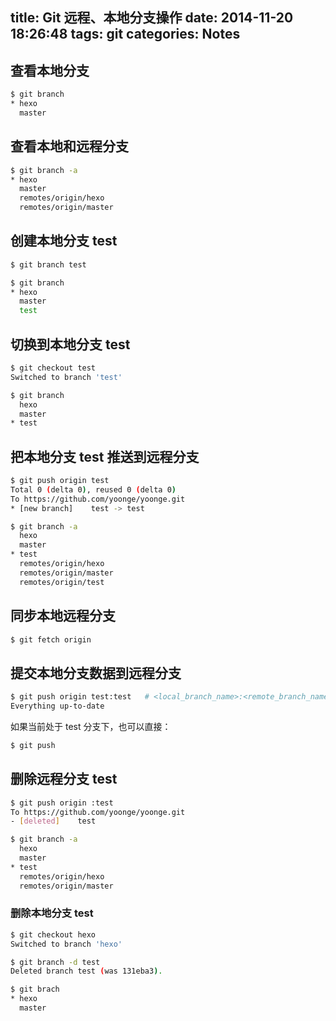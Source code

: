 title: Git 远程、本地分支操作
date: 2014-11-20 18:26:48
tags: git
categories: Notes
---
## 查看本地分支

``` bash
$ git branch
* hexo
  master
```

## 查看本地和远程分支

``` bash
$ git branch -a
* hexo
  master
  remotes/origin/hexo
  remotes/origin/master
```

## 创建本地分支 test

<!--more-->

``` bash
$ git branch test

$ git branch
* hexo
  master
  test
```

## 切换到本地分支 test

``` bash
$ git checkout test
Switched to branch 'test'

$ git branch
  hexo
  master
* test
```

## 把本地分支 test 推送到远程分支

``` bash
$ git push origin test
Total 0 (delta 0), reused 0 (delta 0)
To https://github.com/yoonge/yoonge.git
* [new branch]    test -> test

$ git branch -a
  hexo
  master
* test
  remotes/origin/hexo
  remotes/origin/master
  remotes/origin/test
```

## 同步本地远程分支

``` bash
$ git fetch origin
```

## 提交本地分支数据到远程分支

``` bash
$ git push origin test:test   # <local_branch_name>:<remote_branch_name>
Everything up-to-date
```

如果当前处于 test 分支下，也可以直接：

``` bash
$ git push
```

## 删除远程分支 test

``` bash
$ git push origin :test
To https://github.com/yoonge/yoonge.git
- [deleted]    test

$ git branch -a
  hexo
  master
* test
  remotes/origin/hexo
  remotes/origin/master
```

### 删除本地分支 test

``` bash
$ git checkout hexo
Switched to branch 'hexo'

$ git branch -d test
Deleted branch test (was 131eba3).

$ git brach
* hexo
  master
```
